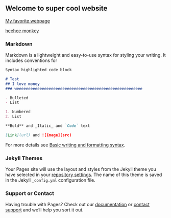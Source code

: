 ## Welcome to super cool website

 [My favorite webpage](https://www.youtube.com/watch?v=dQw4w9WgXcQ) 

 [heehee monkey](https://jekyllrb.com/) 

### Markdown

Markdown is a lightweight and easy-to-use syntax for styling your writing. It includes conventions for

```markdown
Syntax highlighted code block

# Test
## I love money
### weeeeeeeeeeeeeeeeeeeeeeeeeeeeeeeeeeeeeeeeeeeeeeeeeeeeeee

- Bulleted
- List

1. Numbered
2. List

**Bold** and _Italic_ and `Code` text

[Link](url) and ![Image](src)
```

For more details see [Basic writing and formatting syntax](https://docs.github.com/en/github/writing-on-github/getting-started-with-writing-and-formatting-on-github/basic-writing-and-formatting-syntax).

### Jekyll Themes

Your Pages site will use the layout and styles from the Jekyll theme you have selected in your [repository settings](https://github.com/Hamalam570/websiteverycool/settings/pages). The name of this theme is saved in the Jekyll `_config.yml` configuration file.

### Support or Contact

Having trouble with Pages? Check out our [documentation](https://docs.github.com/categories/github-pages-basics/) or [contact support](https://support.github.com/contact) and we’ll help you sort it out.
